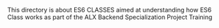 This directory is about ES6 CLASSES aimed at understanding how ES6 Class works as part of the ALX Backend Specialization Project Training
